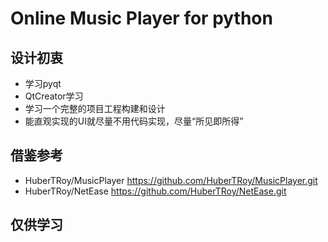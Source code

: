 # Online Music Player for python

## 设计初衷

- 学习pyqt
- QtCreator学习
- 学习一个完整的项目工程构建和设计
- 能直观实现的UI就尽量不用代码实现，尽量“所见即所得”

## 借鉴参考
- HuberTRoy/MusicPlayer https://github.com/HuberTRoy/MusicPlayer.git
- HuberTRoy/NetEase https://github.com/HuberTRoy/NetEase.git


## 仅供学习